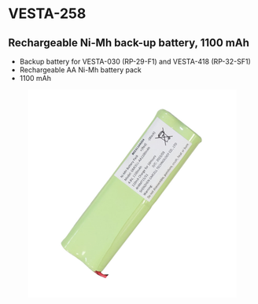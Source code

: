 # VESTA-258

## Rechargeable Ni-Mh back-up battery, 1100 mAh

* Backup battery for VESTA-030 (RP-29-F1) and VESTA-418 (RP-32-SF1)
* Rechargeable AA Ni-Mh battery pack
* 1100 mAh

<figure><img src=".gitbook/assets/image (2) (1) (1) (1) (1) (1) (1).png" alt=""><figcaption></figcaption></figure>
